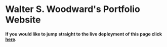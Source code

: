 # Walter S. Woodward's Portfolio Website

#### If you would like to jump straight to the live deployment of this page click [here](https://www.walterwoodward.dev).
